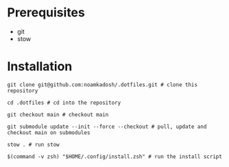 # Prerequisites

- git
- stow

# Installation

```shell
git clone git@github.com:noamkadosh/.dotfiles.git # clone this repository

cd .dotfiles # cd into the repository

git checkout main # checkout main

git submodule update --init --force --checkout # pull, update and checkout main on submodules

stow . # run stow

$(command -v zsh) "$HOME/.config/install.zsh" # run the install script
```
